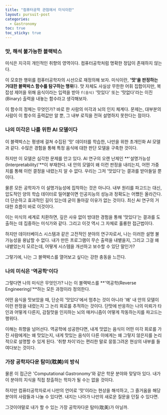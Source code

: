 ```yaml
---
title: "컴퓨터공학 관점에서 미식이란"
layout: pursuit-post
categories:
  - Gastronomy
toc: true
toc_sticky: true
---
```


### 맛, 해석 불가능한 블랙박스

미식은 지극히 개인적인 취향의 영역이다. 컴퓨터공학처럼 명확한 정답이 존재하지 않는다.

이 모호한 행위를 컴퓨터공학자의 시선으로 재정의해 보자. 미식이란, **'맛'을 판정하는 거대한 블랙박스 함수를 탐구하는 행위**다. 맛 자체도 사실상 무한한 어휘 집합이지만, 복잡성 제어을 위해 음식이라는 입력을 받아 `f(음식)` '맛있다' 또는 '맛없다'라는 이진(Binary) 출력을 내놓는 함수라고 생각해보자.

이 함수의 정체는 무엇인가? 바로 한 사람의 미각과 뇌의 인지 체계다. 문제는, 대부분의 사람이 이 함수의 출력값만 알 뿐, 그 내부 로직을 전혀 설명하지 못한다는 점이다.

### 나의 미각은 나를 위한 AI 모델이다

이 블랙박스는 평생에 걸쳐 수집된 '맛' 데이터를 학습한, 나만을 위한 초개인화 AI 모델과 같다. 수많은 경험을 통해 특정 음식에 대한 판단 모델을 구축한 것이다.

하지만 이 모델은 심각한 문제를 안고 있다. AI 연구의 오랜 난제인 **'설명가능성(Interpretability)'**이 부재한다. 내 안의 모델이 왜 이런 판정을 내리는지, 어떤 가중치를 통해 이런 결정을 내렸는지 알 수 없다. 우리는 그저 '맛있다'는 결과를 받아들일 뿐이다.

물론 모든 공학자가 이 설명가능성에 집착하는 것은 아니다. 내부 원리를 파고드는 대신, 압도적인 양의 학습 데이터로 밀어붙이면 인공지능의 성능과 정확도는 어쨌든 올라간다. 더 단순하고 효과적인 길이 있는데 굳이 돌아갈 이유가 없는 것이다. 최신 AI 연구의 거대한 흐름이 바로 이것이다.

이는 미식의 세계로 치환하면, 깊은 사유 없이 방대한 경험을 통해 '맛있다'는 결과를 도출하는 데 집중하는 미식가와 같다. 그리고 이것 역시 그 자체로 훌륭한 접근법이다.

하지만 데이터베이스 시스템과 같은 고전적인 분야의 연구자로서, 나는 이러한 설명 불가능성을 용납할 수 없다. 내가 만든 프로그램이 무슨 출력을 내뱉을지, 그리고 그걸 왜 내뱉었는지 모르는데, 어떻게 시스템을 개선하고 보수할 수 있단 말인가? 

그렇기에, 나는 그 블랙박스를 열어보고 싶다는 강한 충동을 느낀다.

### 나의 미식은 '역공학'이다

그렇다면 나의 미식은 무엇인가? 나는 이 블랙박스를 **'역공학(Reverse Engineering)'**하는 모든 과정이라 정의한다.

어떤 음식을 맛보았을 때, 단순히 '맛있다'에서 멈추는 것이 아니라 '왜' 내 안의 모델이 이런 판정을 내렸는지 그 논리 회로를 추적하는 것이다. 단맛에 반응하는 나의 미뢰가 타인과 어떻게 다른지, 감칠맛을 인지하는 뇌의 매커니즘이 어떻게 작동하는지를 파고드는 행위다.

이해는 취향을 넘어선다. 역공학에 성공한다면, 내게 맛없는 음식이 어떤 미각 회로를 가진 사람에게는 왜 맛있는지, 내게 맛있는 음식이 다른 이에게는 왜 그렇지 않은지를 논리적으로 설명할 수 있게 된다. '취향 차이'라는 편리한 말로 뭉뚱그려온 현상의 내부를 들여다보는 것이다.

### 가장 공학자다운 탐미(耽美)의 방식

물론 이 접근은 'Computational Gastronomy'와 같은 학문 분야와 맞닿아 있다. 내가 이 분야의 지식을 직접 창출하는 학자가 될 수는 없을 것이다.

하지만 컴퓨터공학자로서 나만의 언어로 '맛'이라는 현상을 해석하고, 그 즐거움을 해당 분야의 사람들과 나눌 수 있다면. 내지는 나아가 나만의 새로운 질문을 던질 수 있다면.

그것이야말로 내가 할 수 있는 가장 공학자다운 탐미(耽美)가 아닐까.